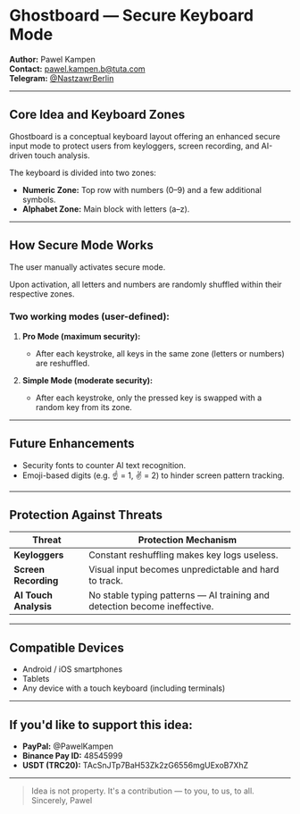 # Ghostboard — Secure Keyboard Mode

**Author:** Pawel Kampen  
**Contact:** pawel.kampen.b@tuta.com  
**Telegram:** [@NastzawrBerlin](https://t.me/PawelKampen)

---

## Core Idea and Keyboard Zones

Ghostboard is a conceptual keyboard layout offering an enhanced secure input mode to protect users from keyloggers, screen recording, and AI-driven touch analysis.

The keyboard is divided into two zones:
- **Numeric Zone:** Top row with numbers (0–9) and a few additional symbols.
- **Alphabet Zone:** Main block with letters (a–z).

---

## How Secure Mode Works

The user manually activates secure mode.

Upon activation, all letters and numbers are randomly shuffled within their respective zones.

### Two working modes (user-defined):

1. **Pro Mode (maximum security):**
   - After each keystroke, all keys in the same zone (letters or numbers) are reshuffled.

2. **Simple Mode (moderate security):**
   - After each keystroke, only the pressed key is swapped with a random key from its zone.

---

## Future Enhancements

- Security fonts to counter AI text recognition.
- Emoji-based digits (e.g. ☝️ = 1, ✌️ = 2) to hinder screen pattern tracking.

---

## Protection Against Threats

| Threat                      | Protection Mechanism                                                                      |
|----------------------------|--------------------------------------------------------------------------------------------|
| **Keyloggers**             | Constant reshuffling makes key logs useless.                                               |
| **Screen Recording**       | Visual input becomes unpredictable and hard to track.                                     |
| **AI Touch Analysis**      | No stable typing patterns — AI training and detection become ineffective.                 |

---

## Compatible Devices

- Android / iOS smartphones
- Tablets
- Any device with a touch keyboard (including terminals)

---

## If you'd like to support this idea:
- **PayPal:** @PawelKampen
- **Binance Pay ID:** 48545999
- **USDT (TRC20):** TAcSnJTp7BaH53Zk2zG6556mgUExoB7XhZ

---

> Idea is not property. It's a contribution — to you, to us, to all.  
> Sincerely, Pawel

